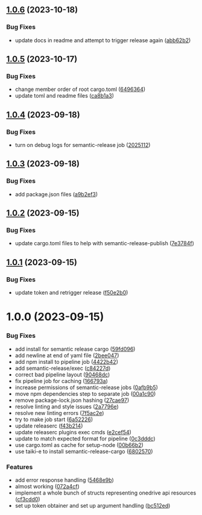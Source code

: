 ## [1.0.6](https://github.com/PromH/codr/compare/1.0.5...1.0.6) (2023-10-18)


### Bug Fixes

* update docs in readme and attempt to trigger release again ([abb62b2](https://github.com/PromH/codr/commit/abb62b2d7ac40139e302e92f28e52c5495f85bb4))

## [1.0.5](https://github.com/PromH/codr/compare/1.0.4...1.0.5) (2023-10-17)


### Bug Fixes

* change member order of root cargo.toml ([6496364](https://github.com/PromH/codr/commit/6496364c0a06e55d0eb0e62fe2385bf61ff3dcb4))
* update toml and readme files ([ca8b1a3](https://github.com/PromH/codr/commit/ca8b1a33f11eb93f84f744fe45ca5c1a7f308056))

## [1.0.4](https://github.com/PromH/codr/compare/1.0.3...1.0.4) (2023-09-18)


### Bug Fixes

* turn on debug logs for semantic-release job ([2025112](https://github.com/PromH/codr/commit/2025112cbcd372b6e8d08b8136b8bac8ac662dee))

## [1.0.3](https://github.com/PromH/codr/compare/1.0.2...1.0.3) (2023-09-18)


### Bug Fixes

* add package.json files ([a9b2ef3](https://github.com/PromH/codr/commit/a9b2ef37a2a296daff97921f7712225f6e98f4a9))

## [1.0.2](https://github.com/PromH/codr/compare/1.0.1...1.0.2) (2023-09-15)


### Bug Fixes

* update cargo.toml files to help with semantic-release-publish ([7e3784f](https://github.com/PromH/codr/commit/7e3784fb5e42b0748393b84b4e83ff23634a7f9b))

## [1.0.1](https://github.com/PromH/codr/compare/1.0.0...1.0.1) (2023-09-15)


### Bug Fixes

* update token and retrigger release ([f50e2b0](https://github.com/PromH/codr/commit/f50e2b0659f1343c0d3d6a253f6021f602abf51c))

# 1.0.0 (2023-09-15)


### Bug Fixes

* add install for semantic release cargo ([59fd096](https://github.com/PromH/codr/commit/59fd096741a9997649dbbdb3fe60c1c2eea79e1e))
* add newline at end of yaml file ([2bee047](https://github.com/PromH/codr/commit/2bee047019d43f2179e0d4d85ca101aed5cbd62f))
* add npm install to pipeline job ([4422b42](https://github.com/PromH/codr/commit/4422b42cc03956821970b8a001f830f1dc809a94))
* add semantic-release/exec ([c84227d](https://github.com/PromH/codr/commit/c84227dc21ed807181d677f07e89ce8639745c24))
* correct bad pipeline layout ([90468dc](https://github.com/PromH/codr/commit/90468dc34821ad0e348010f18e0b4233f5d78cd4))
* fix pipeline job for caching ([166793a](https://github.com/PromH/codr/commit/166793a57dea3711982a1dc4c699f68e79b5fd08))
* increase permissions of semantic-release jobs ([0afb9b5](https://github.com/PromH/codr/commit/0afb9b57dd742054063bca2ef2e5fdc7609f6e9c))
* move npm dependencies step to separate job ([00a1c90](https://github.com/PromH/codr/commit/00a1c90a5b119e6b42d1ca0af97fced509611c88))
* remove package-lock.json hashing ([27cae97](https://github.com/PromH/codr/commit/27cae978a8e4d84bd8109cef0d63df7a668e72d0))
* resolve linting and style issues ([2a7796e](https://github.com/PromH/codr/commit/2a7796e3b6ad617d1c96e06724f3f470bb276051))
* resolve new linting errors ([7f5ac2e](https://github.com/PromH/codr/commit/7f5ac2efb20d33b3b7d11def0a53b0b591bec8f3))
* try to make job start ([6a52226](https://github.com/PromH/codr/commit/6a52226d6ed7d2c5d5ce3138a18bed8c4da0c31f))
* update releaserc ([f43b214](https://github.com/PromH/codr/commit/f43b214f28a73e27d8f5d7cb3246c6ce86ac9644))
* update releaserc plugins exec cmds ([e2cef54](https://github.com/PromH/codr/commit/e2cef5454167b465f4e8fa9551a1dbe2bfb77f6f))
* update to match expected format for pipeline ([0c3dddc](https://github.com/PromH/codr/commit/0c3dddcbb382daef37ea680e8a3bac3e79519390))
* use cargo.toml as cache for setup-node ([00b66b2](https://github.com/PromH/codr/commit/00b66b21d07141a077d593d99bd453e6eadf02db))
* use taiki-e to install semantic-release-cargo ([6802570](https://github.com/PromH/codr/commit/6802570d172de0a85919944f66dc51a06451ceda))


### Features

* add error response handling ([5468e9b](https://github.com/PromH/codr/commit/5468e9b1f9204e1e07bbb0afe04be5862e68be07))
* almost working ([072a4cf](https://github.com/PromH/codr/commit/072a4cf2d5f15d246e46789826aab4d9d941e0d5))
* implement a whole bunch of structs representing onedrive api resources ([cf3cdd0](https://github.com/PromH/codr/commit/cf3cdd0635bc249f650cf4b2227abf2e7b47a2ab))
* set up token obtainer and set up argument handling ([bc512ed](https://github.com/PromH/codr/commit/bc512ed7548829112267429a114db2191c9ffabd))
